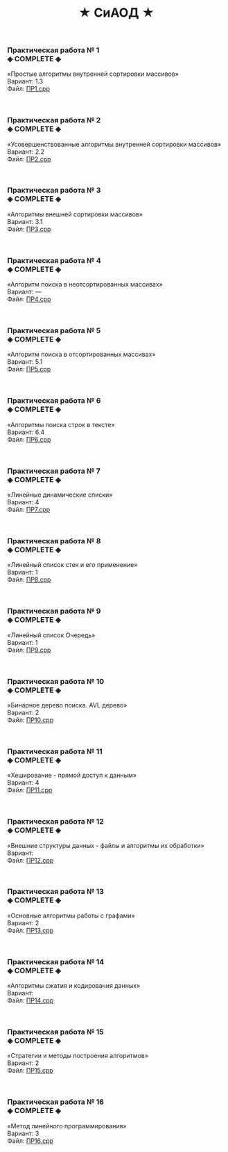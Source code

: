 <h1 align="center">	&#9733; СиАОД	&#9733;</h1>


<br><h3 >Практическая работа № 1  
  	&#9672; COMPLETE	&#9672;</h3>
«Простые алгоритмы внутренней сортировки массивов»  
Вариант: 1.3  
Файл:  [ПР1.cpp](https://github.com/ARK-STD-B1/SiAOD/blob/main/%D0%9F%D0%A01.cpp) </br>

<br><h3>Практическая работа № 2  
    &#9672; COMPLETE	&#9672;</h3>
«Усовершенствованные алгоритмы внутренней сортировки массивов»  
Вариант: 2.2  
Файл: [ПР2.cpp](https://github.com/ARK-STD-B1/SiAOD/blob/main/%D0%9F%D0%A02.cpp) </br>

<br><h3>Практическая работа № 3  
  	&#9672; COMPLETE	&#9672;</h3>
«Алгоритмы внешней сортировки массивов»  
Вариант: 3.1  
Файл: [ПР3.cpp](https://github.com/ARK-STD-B1/SiAOD/blob/main/%D0%9F%D0%A03.cpp) </br>

<br><h3>Практическая работа № 4  
  	&#9672; COMPLETE	&#9672;</h3>
«Алгоритм поиска в неотсортированных массивах»  
Вариант: —  
Файл: [ПР4.cpp](https://github.com/ARK-STD-B1/SiAOD/blob/main/%D0%9F%D0%A04.cpp) </br>

<br><h3>Практическая работа № 5  
  	&#9672; COMPLETE	&#9672;</h3>
«Алгоритм поиска в отсортированных массивах»  
Вариант: 5.1  
Файл: [ПР5.cpp](https://github.com/ARK-STD-B1/SiAOD/blob/main/%D0%9F%D0%A05.cpp) </br>

<br><h3>Практическая работа № 6  
  	&#9672; COMPLETE	&#9672;</h3>
«Алгоритмы поиска строк в тексте»  
Вариант: 6.4  
Файл: [ПР6.cpp](https://github.com/ARK-STD-B1/SiAOD/blob/main/%D0%9F%D0%A06.cpp) </br>

<br><h3>Практическая работа № 7  
  	&#9672; COMPLETE	&#9672;</h3>
«Линейные динамические списки»  
Вариант: 4  
Файл: [ПР7.cpp](https://github.com/ARK-STD-B1/SiAOD/blob/main/%D0%9F%D0%A07.cpp) </br>

<br><h3>Практическая работа № 8  
  	&#9672; COMPLETE	&#9672;</h3>
«Линейный список стек и его применение»  
Вариант: 1   
Файл: [ПР8.cpp](https://github.com/ARK-STD-B1/SiAOD/blob/main/%D0%9F%D0%A08.cpp) </br>

<br><h3>Практическая работа № 9  
  	&#9672; COMPLETE	&#9672;</h3>
«Линейный список Очередь»  
Вариант: 1  
Файл: [ПР9.cpp](https://github.com/ARK-STD-B1/SiAOD/blob/main/%D0%9F%D0%A09.cpp)</br>

<br><h3>Практическая работа № 10  
  	&#9672; COMPLETE	&#9672;</h3>
«Бинарное дерево поиска. AVL дерево»  
Вариант: 2  
Файл: [ПР10.cpp](https://github.com/ARK-STD-B1/SiAOD/blob/main/%D0%9F%D0%A010.cpp)</br>

<br><h3>Практическая работа № 11  
  	&#9672; COMPLETE	&#9672;</h3>
«Хеширование - прямой доступ к данным»  
Вариант: 4  
Файл: [ПР11.cpp](https://github.com/ARK-STD-B1/SiAOD/blob/main/%D0%9F%D0%A011.cpp)</br>

<br><h3>Практическая работа № 12  
    &#9672; COMPLETE	&#9672;</h3>
«Внешние структуры данных - файлы  и алгоритмы их обработки»  
Вариант:   
Файл: [ПР12.cpp](https://github.com/ARK-STD-B1/SiAOD/blob/main/%D0%9F%D0%A012.cpp)</br>

<br><h3>Практическая работа № 13  
    &#9672; COMPLETE	&#9672;</h3>
«Основные алгоритмы работы с графами»  
Вариант: 2  
Файл: [ПР13.cpp](https://github.com/ARK-STD-B1/SiAOD/blob/main/%D0%9F%D0%A013.cpp)</br>

<br><h3>Практическая работа № 14  
    &#9672; COMPLETE	&#9672;</h3>
«Алгоритмы сжатия и кодирования данных»  
Вариант:   
Файл: [ПР14.cpp](https://github.com/ARK-STD-B1/SiAOD/blob/main/%D0%9F%D0%A014.cpp)</br>

<br><h3>Практическая работа № 15  
    &#9672; COMPLETE	&#9672;</h3>
«Стратегии и методы построения алгоритмов»  
Вариант: 2  
Файл: [ПР15.cpp](https://github.com/ARK-STD-B1/SiAOD/blob/main/%D0%9F%D0%A015.cpp)</br>

<br><h3>Практическая работа № 16  
    &#9672; COMPLETE	&#9672;</h3>
«Метод линейного программирования»  
Вариант: 3  
Файл: [ПР16.cpp](https://github.com/ARK-STD-B1/SiAOD/blob/main/%D0%9F%D0%A016.cpp)</br>
